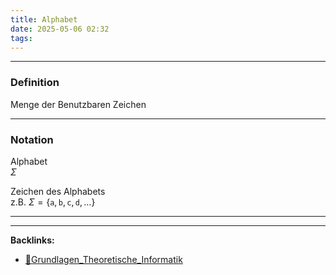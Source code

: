 ```yaml
---
title: Alphabet
date: 2025-05-06 02:32
tags: 
---
```


----

### Definition 
Menge der Benutzbaren Zeichen

---

### Notation
Alphabet \
$\Sigma$

Zeichen des Alphabets \
z.B. $\Sigma=\{\texttt{a},\texttt{b},\texttt{c},\texttt{d}, \ldots \}$





----

----
**Backlinks:**
- [📂Grundlagen_Theoretische_Informatik](/📁Grundlagen_Theoretische_Informatik)
